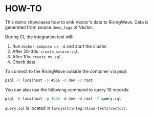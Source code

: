 # HOW-TO

This demo showcases how to sink Vector's data to RisingWave. Data is generated from source `demo_logs` of Vector.

During CI, the integration test will:

1. Run `docker compose up -d` and start the cluster.
2. After 20-30s: `create_source.sql`.
3. After 10s: `create_mv.sql`.
4. Check data.

To connect to the RisingWave outside the container via psql:

```sh
psql -h localhost -p 4566 -d dev -U root
```
You can also use the following command to query 10 records:

```sql
psql -h localhost -p 4566 -d dev -U root -f query.sql
```

`query.sql` is located in `$project/integration-tests/vector/`.
